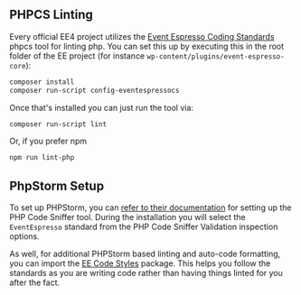 ## PHPCS Linting

Every official EE4 project utilizes the [Event Espresso Coding Standards](https://github.com/eventespresso/ee-coding-standards) phpcs tool for linting php.  You can set this up by executing this in the root folder of the EE project (for instance `wp-content/plugins/event-espresso-core`):

```bash
composer install
composer run-script config-eventespressocs
``` 
 
 Once that's installed you can just run the tool via:
 
 ```bash
 composer run-script lint
 ```
 
 Or, if you prefer npm
 
 ```bash
 npm run lint-php
 ```
 
## PhpStorm Setup
 
 To set up PHPStorm, you can [refer to their documentation](https://www.jetbrains.com/phpstorm/help/using-php-code-sniffer-tool.html) for setting up the PHP Code Sniffer tool.  During the installation you will select the `EventEspresso` standard from the PHP Code Sniffer Validation inspection options.
 
 As well, for additional PHPStorm based linting and auto-code formatting, you can import the [EE Code Styles](https://github.com/eventespresso/project-configuration/tree/master/phpstorm/code-styles) package.  This helps you follow the standards as you are writing code rather than having things linted for you after the fact.
